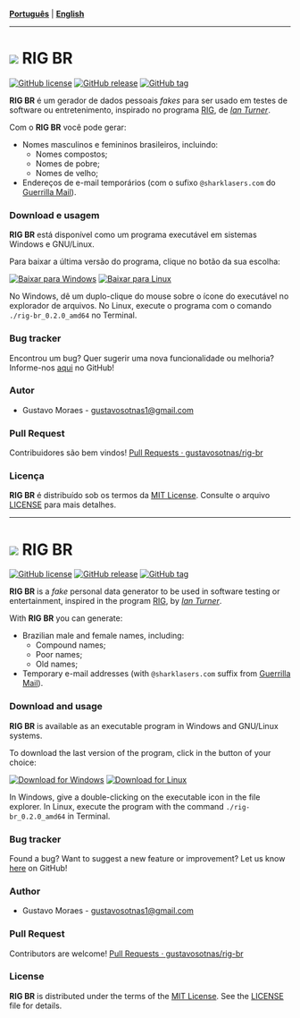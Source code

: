 [**Português**](#português) | [**English**](#english)

----------------

<div id="português"></div>

# ![](https://rawcdn.githack.com/wiki/gustavosotnas/rig-br/icon/rig-br.svgo.svg) RIG BR

[![GitHub license](https://img.shields.io/github/license/gustavosotnas/rig-br.svg)](https://github.com/gustavosotnas/rig-br/blob/master/LICENSE)
[![GitHub release](https://img.shields.io/github/release/gustavosotnas/rig-br.svg?label=stable)](https://github.com/gustavosotnas/rig-br/releases/latest)
[![GitHub tag](https://img.shields.io/github/tag/gustavosotnas/rig-br.svg?label=development)](https://github.com/gustavosotnas/rig-br/releases)

**RIG BR** é um gerador de dados pessoais _fakes_ para ser usado em testes de software ou entretenimento, inspirado no programa [RIG](https://sourceforge.net/projects/rig), de [_Ian Turner_](mailto:vectro@RIG.sourceforge.net).

Com o **RIG BR** você pode gerar:

* Nomes masculinos e femininos brasileiros, incluindo:
  * Nomes compostos;
  * Nomes de pobre;
  * Nomes de velho;
* Endereços de e-mail temporários (com o sufixo `@sharklasers.com` do [Guerrilla Mail](https://www.guerrillamail.com/pt)).

### Download e usagem

**RIG BR** está disponível como um programa executável em sistemas Windows e GNU/Linux.

Para baixar a última versão do programa, clique no botão da sua escolha:

[![Baixar para Windows](https://img.shields.io/badge/%20Baixar%20para-Windows-0078D6.svg?style=for-the-badge&logo=windows&colorA=263238&logoColor=0078D6)](https://github.com/gustavosotnas/rig-br/releases/download/v0.2.0/rig-br_v0.2.0.exe) [![Baixar para Linux](https://img.shields.io/badge/%20Baixar%20para-Linux-eab003.svg?style=for-the-badge&logo=linux&colorA=263238&logoColor=eab003)](https://github.com/gustavosotnas/rig-br/releases/download/v0.2.0/rig-br_0.2.0_amd64)

No Windows, dê um duplo-clique do mouse sobre o ícone do executável no explorador de arquivos. No Linux, execute o programa com o comando `./rig-br_0.2.0_amd64` no Terminal.

### Bug tracker

Encontrou um bug? Quer sugerir uma nova funcionalidade ou melhoria? Informe-nos [aqui](https://github.com/gustavosotnas/rig-br/issues) no GitHub!

### Autor
 * Gustavo Moraes - <gustavosotnas1@gmail.com>

### Pull Request
Contribuidores são bem vindos! [Pull Requests · gustavosotnas/rig-br](https://github.com/gustavosotnas/rig-br/pulls)

### Licença
**RIG BR** é distribuído sob os termos da [MIT License](https://mit-license.org). Consulte o arquivo [LICENSE](./LICENSE) para mais detalhes.

--------

<div id="english"></div>

# ![](https://cdn.rawgit.com/wiki/gustavosotnas/rig-br/icon/rig-br.svgo.svg) RIG BR

[![GitHub license](https://img.shields.io/github/license/gustavosotnas/rig-br.svg)](https://github.com/gustavosotnas/rig-br/blob/master/LICENSE)
[![GitHub release](https://img.shields.io/github/release/gustavosotnas/rig-br.svg?label=stable)](https://github.com/gustavosotnas/rig-br/releases/latest)
[![GitHub tag](https://img.shields.io/github/tag/gustavosotnas/rig-br.svg?label=development)](https://github.com/gustavosotnas/rig-br/releases)

**RIG BR** is a _fake_ personal data generator to be used in software testing or entertainment, inspired in the program [RIG](https://sourceforge.net/projects/rig), by [_Ian Turner_](mailto:vectro@RIG.sourceforge.net).

With **RIG BR** you can generate:

* Brazilian male and female names, including:
  * Compound names;
  * Poor names;
  * Old names;
* Temporary e-mail addresses (with `@sharklasers.com` suffix from [Guerrilla Mail](https://www.guerrillamail.com)).

### Download and usage

**RIG BR** is available as an executable program in Windows and GNU/Linux systems.

To download the last version of the program, click in the button of your choice:

[![Download for Windows](https://img.shields.io/badge/%20Download%20for-Windows-0078D6.svg?style=for-the-badge&logo=windows&colorA=263238&logoColor=0078D6)](https://github.com/gustavosotnas/rig-br/releases/download/v0.2.0/rig-br_v0.2.0.exe) [![Download for Linux](https://img.shields.io/badge/%20Download%20for-Linux-eab003.svg?style=for-the-badge&logo=linux&colorA=263238&logoColor=eab003)](https://github.com/gustavosotnas/rig-br/releases/download/v0.2.0/rig-br_0.2.0_amd64)

In Windows, give a double-clicking on the executable icon in the file explorer. In Linux, execute the program with the command `./rig-br_0.2.0_amd64` in Terminal.

### Bug tracker

Found a bug? Want to suggest a new feature or improvement? Let us know [here](https://github.com/gustavosotnas/rig-br/issues) on GitHub!

### Author

* Gustavo Moraes - <gustavosotnas1@gmail.com>

### Pull Request

Contributors are welcome! [Pull Requests · gustavosotnas/rig-br](https://github.com/gustavosotnas/rig-br/pulls)

### License

**RIG BR** is distributed under the terms of the [MIT License](https://mit-license.org). See the [LICENSE](./LICENSE) file for details.
